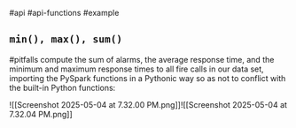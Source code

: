 #api #api-functions #example 

## `min(), max(), sum()`

#pitfalls 
compute the sum of alarms, the average response time, and the minimum and maximum response times to all fire calls in our data set, importing the PySpark functions in a Pythonic way so as not to conflict with the built-in Python functions:

![[Screenshot 2025-05-04 at 7.32.00 PM.png]]![[Screenshot 2025-05-04 at 7.32.04 PM.png]]